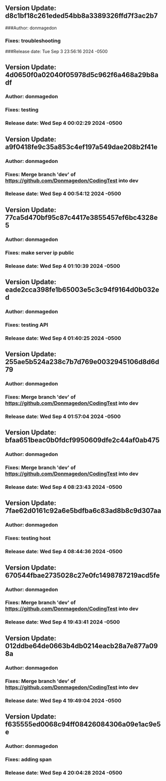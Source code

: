
## Version Update: d8c1bf18c261eded54bb8a3389326ffd7f3ac2b7
###Author: donmagedon
### Fixes: troubleshooting
###Release date: Tue Sep 3 23:56:16 2024 -0500

## Version Update: 4d0650f0a02040f05978d5c962f6a468a29b8adf
### Author: donmagedon
### Fixes: testing
### Release date: Wed Sep 4 00:02:29 2024 -0500

## Version Update: a9f0418fe9c35a853c4ef197a549dae208b2f41e
### Author: donmagedon
### Fixes: Merge branch 'dev' of https://github.com/Donmagedon/CodingTest into dev
### Release date: Wed Sep 4 00:54:12 2024 -0500

## Version Update: 77ca5d470bf95c87c4417e3855457ef6bc4328e5
### Author: donmagedon
### Fixes: make server ip public
### Release date: Wed Sep 4 01:10:39 2024 -0500

## Version Update: eade2cca398fe1b65003e5c3c94f9164d0b032ed
### Author: donmagedon
### Fixes: testing API
### Release date: Wed Sep 4 01:40:25 2024 -0500

## Version Update: 255ae5b524a238c7b7d769e0032945106d8d6d79
### Author: donmagedon
### Fixes: Merge branch 'dev' of https://github.com/Donmagedon/CodingTest into dev
### Release date: Wed Sep 4 01:57:04 2024 -0500

## Version Update: bfaa651beac0b0fdcf9950609dfe2c44af0ab475
### Author: donmagedon
### Fixes: Merge branch 'dev' of https://github.com/Donmagedon/CodingTest into dev
### Release date: Wed Sep 4 08:23:43 2024 -0500

## Version Update: 7fae62d0161c92a6e5bdfba6c83ad8b8c9d307aa
### Author: donmagedon
### Fixes: testing host
### Release date: Wed Sep 4 08:44:36 2024 -0500

## Version Update: 670544fbae2735028c27e0fc1498787219acd5fe
### Author: donmagedon
### Fixes: Merge branch 'dev' of https://github.com/Donmagedon/CodingTest into dev
### Release date: Wed Sep 4 19:43:41 2024 -0500

## Version Update: 012ddbe64de0663b4db0214eacb28a7e877a098a
### Author: donmagedon
### Fixes: Merge branch 'dev' of https://github.com/Donmagedon/CodingTest into dev
### Release date: Wed Sep 4 19:49:04 2024 -0500

## Version Update: f635555ed0068c94ff08426084306a09e1ac9e5e
### Author: donmagedon
### Fixes: adding span
### Release date: Wed Sep 4 20:04:28 2024 -0500
